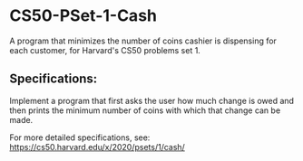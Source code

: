 # CS50-PSet-1-Cash

A program that minimizes the number of coins cashier is dispensing for each customer, for Harvard's CS50 problems set 1.

## Specifications:

Implement a program that first asks the user how much change is owed and then prints the minimum number of coins with which that change can be made.

For more detailed specifications, see: 
https://cs50.harvard.edu/x/2020/psets/1/cash/